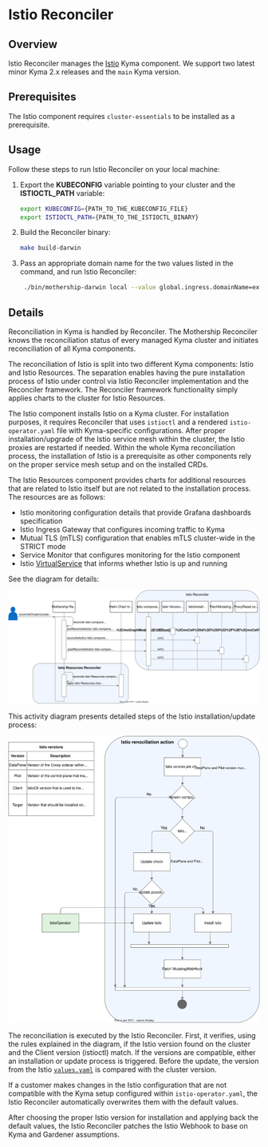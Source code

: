 # Istio Reconciler

## Overview

Istio Reconciler manages the [Istio](https://github.com/kyma-project/kyma/tree/main/resources/istio-configuration) Kyma component. We support two latest minor Kyma 2.x releases and the `main` Kyma version.

## Prerequisites

The Istio component requires `cluster-essentials` to be installed as a prerequisite.

## Usage

Follow these steps to run Istio Reconciler on your local machine:

1. Export the **KUBECONFIG** variable pointing to your cluster and the **ISTIOCTL_PATH** variable:

   ```bash
   export KUBECONFIG={PATH_TO_THE_KUBECONFIG_FILE}
   export ISTIOCTL_PATH={PATH_TO_THE_ISTIOCTL_BINARY}
   ```

2. Build the Reconciler binary:

   ```bash
   make build-darwin
   ```

3. Pass an appropriate domain name for the two values listed in the command, and run Istio Reconciler:

   ```bash
    ./bin/mothership-darwin local --value global.ingress.domainName=example.com,global.domainName=example.com --components cluster-essentials,istio
   ```

## Details

Reconciliation in Kyma is handled by Reconciler. The Mothership Reconciler knows the reconciliation status of every managed Kyma cluster and initiates reconciliation of all Kyma components.

The reconciliation of Istio is split into two different Kyma components: Istio and Istio Resources. The separation enables having the pure installation process of Istio under control via Istio Reconciler implementation and the Reconciler framework. The Reconciler framework functionality simply applies charts to the cluster for Istio Resources.

The Istio component installs Istio on a Kyma cluster. For installation purposes, it requires Reconciler that uses `istioctl` and a rendered `istio-operator.yaml` file with Kyma-specific configurations. After proper installation/upgrade of the Istio service mesh within the cluster, the Istio proxies are restarted if needed. Within the whole Kyma reconciliation process, the installation of Istio is a prerequisite as other components rely on the proper service mesh setup and on the installed CRDs.

The Istio Resources component provides charts for additional resources that are related to Istio itself but are not related to the installation process. The resources are as follows:

- Istio monitoring configuration details that provide Grafana dashboards specification
- Istio Ingress Gateway that configures incoming traffic to Kyma
- Mutual TLS (mTLS) configuration that enables mTLS cluster-wide in the STRICT mode
- Service Monitor that configures monitoring for the Istio component
- Istio [VirtualService](https://istio.io/docs/reference/config/networking/virtual-service/) that informs whether Istio is up and running

See the diagram for details:

![Istio Reconciler](./assets/istio-reconciler.svg)

This activity diagram presents detailed steps of the Istio installation/update process:

![Istio Reconciliation](./assets/istio-reconciliation-action.svg)

The reconciliation is executed by the Istio Reconciler. First, it verifies, using the rules explained in the diagram, if the Istio version found on the cluster and the Client version (istioctl) match. If the versions are compatible, either an installation or update process is triggered. Before the update, the version from the Istio [`values.yaml`](https://github.com/kyma-project/kyma/blob/main/resources/istio-configuration/values.yaml) is compared with the cluster version.

If a customer makes changes in the Istio configuration that are not compatible with the Kyma setup configured within `istio-operator.yaml`, the Istio Reconciler automatically overwrites them with the default values.

After choosing the proper Istio version for installation and applying back the default values, the Istio Reconciler patches the Istio Webhook to base on Kyma and Gardener assumptions.

